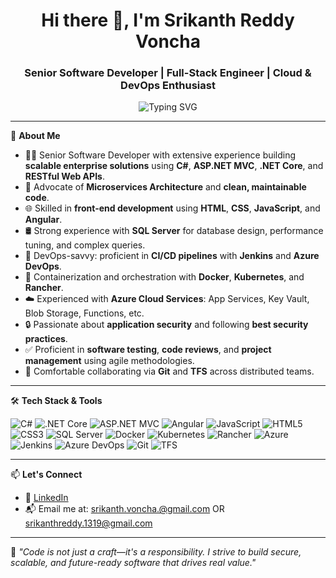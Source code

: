 <h1 align="center">Hi there 👋, I'm Srikanth Reddy Voncha</h1>
<h3 align="center">Senior Software Developer | Full-Stack Engineer | Cloud & DevOps Enthusiast</h3>

<p align="center">
  <img src="https://readme-typing-svg.demolab.com?font=Fira+Code&size=22&pause=1000&center=true&vCenter=true&width=500&lines=Building+robust+.NET+solutions;Designing+RESTful+microservices;Automating+CI%2FCD+pipelines;Securing+and+scaling+cloud+apps" alt="Typing SVG" />
</p>

---

💼 **About Me**

- 👨‍💻 Senior Software Developer with extensive experience building **scalable enterprise solutions** using **C#**, **ASP.NET MVC**, **.NET Core**, and **RESTful Web APIs**.
- 🧱 Advocate of **Microservices Architecture** and **clean, maintainable code**.
- 🌐 Skilled in **front-end development** using **HTML**, **CSS**, **JavaScript**, and **Angular**.
- 🛢️ Strong experience with **SQL Server** for database design, performance tuning, and complex queries.
- 🚀 DevOps-savvy: proficient in **CI/CD pipelines** with **Jenkins** and **Azure DevOps**.
- 🐳 Containerization and orchestration with **Docker**, **Kubernetes**, and **Rancher**.
- ☁️ Experienced with **Azure Cloud Services**: App Services, Key Vault, Blob Storage, Functions, etc.
- 🔒 Passionate about **application security** and following **best security practices**.
- ✅ Proficient in **software testing**, **code reviews**, and **project management** using agile methodologies.
- 🤝 Comfortable collaborating via **Git** and **TFS** across distributed teams.

---

🛠️ **Tech Stack & Tools**

![C#](https://img.shields.io/badge/C%23-239120?style=for-the-badge&logo=c-sharp&logoColor=white)
![.NET Core](https://img.shields.io/badge/.NET_Core-5C2D91?style=for-the-badge&logo=dotnet&logoColor=white)
![ASP.NET MVC](https://img.shields.io/badge/ASP.NET_MVC-68217A?style=for-the-badge&logo=dotnet&logoColor=white)
![Angular](https://img.shields.io/badge/Angular-DD0031?style=for-the-badge&logo=angular&logoColor=white)
![JavaScript](https://img.shields.io/badge/JavaScript-F7DF1E?style=for-the-badge&logo=javascript&logoColor=black)
![HTML5](https://img.shields.io/badge/HTML5-E34F26?style=for-the-badge&logo=html5&logoColor=white)
![CSS3](https://img.shields.io/badge/CSS3-1572B6?style=for-the-badge&logo=css3&logoColor=white)
![SQL Server](https://img.shields.io/badge/SQL_Server-CC2927?style=for-the-badge&logo=microsoftsqlserver&logoColor=white)
![Docker](https://img.shields.io/badge/Docker-2496ED?style=for-the-badge&logo=docker&logoColor=white)
![Kubernetes](https://img.shields.io/badge/Kubernetes-326CE5?style=for-the-badge&logo=kubernetes&logoColor=white)
![Rancher](https://img.shields.io/badge/Rancher-0075A8?style=for-the-badge&logo=rancher&logoColor=white)
![Azure](https://img.shields.io/badge/Azure-0078D4?style=for-the-badge&logo=microsoftazure&logoColor=white)
![Jenkins](https://img.shields.io/badge/Jenkins-D24939?style=for-the-badge&logo=jenkins&logoColor=white)
![Azure DevOps](https://img.shields.io/badge/Azure_DevOps-0078D7?style=for-the-badge&logo=azuredevops&logoColor=white)
![Git](https://img.shields.io/badge/Git-F05032?style=for-the-badge&logo=git&logoColor=white)
![TFS](https://img.shields.io/badge/TFS-005C9C?style=for-the-badge&logo=visualstudio&logoColor=white)

---

📫 **Let's Connect**

- 💼 [LinkedIn]([https://www.linkedin.com/in/yourprofile](https://www.linkedin.com/in/srikanthreddyvoncha/))
- 📬 Email me at: srikanth.voncha.@gmail.com OR srikanthreddy.1319@gmail.com

---

📌 *"Code is not just a craft—it's a responsibility. I strive to build secure, scalable, and future-ready software that drives real value."*
